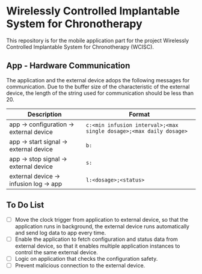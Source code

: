 # Wirelessly Controlled Implantable System for Chronotherapy

This repository is for the mobile application part for the project Wirelessly Controlled Implantable System for Chronotherapy (WCISC).



## App - Hardware Communication

The application and the external device adops the following messages for communication. Due to the buffer size of the characteristic of the external device, the length of the string used for communication should be less than 20.

| Description                             | Format                                                       |
| --------------------------------------- | ------------------------------------------------------------ |
| app -> configuration -> external device | `c:<min infusion interval>;<max single dosage>;<max daily dosage>` |
| app -> start signal -> external device  | `b:`                                                         |
| app -> stop signal -> external device   | `s:`                                                         |
| external device -> infusion log -> app  | `l:<dosage>;<status>`                                        |

## To Do List

- [ ] Move the clock trigger from application to external device, so that the application runs in background, the external device runs automatically and send log data to app every time.
- [ ] Enable the application to fetch configuration and status data from external device, so that it enables multiple application instances to control the same external device.
- [ ] Logic on application that checks the configuration safety.
- [ ] Prevent malicious connection to the external device.